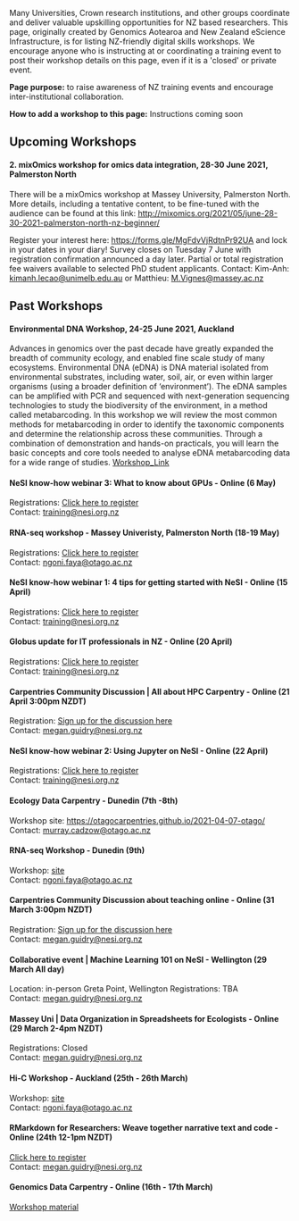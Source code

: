Many Universities, Crown research institutions, and other groups coordinate and deliver valuable upskilling opportunities for NZ based researchers. This page, originally created by Genomics Aotearoa and New Zealand eScience Infrastructure, is for listing NZ-friendly digital skills workshops. We encourage anyone who is instructing at or coordinating a training event to post their workshop details on this page, even if it is a 'closed' or private event.  

**Page purpose:** to raise awareness of NZ training events and encourage inter-institutional collaboration.

**How to add a workshop to this page:** Instructions coming soon

## Upcoming Workshops


 
 #### 2. mixOmics workshop for omics data integration, 28-30 June 2021, Palmerston North
There will be a mixOmics workshop at Massey University, Palmerston North. More details, including a tentative content, to be fine-tuned with the audience can be found at this link: http://mixomics.org/2021/05/june-28-30-2021-palmerston-north-nz-beginner/ 
 
Register your interest here: https://forms.gle/MgFdvVjRdtnPr92UA and lock in your dates in your diary! 
Survey closes on Tuesday 7 June with registration confirmation announced a day later. Partial or total registration fee waivers available to selected PhD student applicants.
Contact: Kim-Anh: kimanh.lecao@unimelb.edu.au or Matthieu: M.Vignes@massey.ac.nz
 
## Past Workshops

#### Environmental DNA Workshop, 24-25 June 2021, Auckland
Advances in genomics over the past decade have greatly expanded the breadth of community ecology, and enabled fine scale study of many ecosystems. Environmental DNA (eDNA) is DNA material isolated from environmental substrates, including water, soil, air, or even within larger organisms (using a broader definition of ‘environment’). The eDNA samples can be amplified with PCR and sequenced with next-generation sequencing technologies to study the biodiversity of the environment, in a method called metabarcoding. In this workshop we will review the most common methods for metabarcoding in order to identify the taxonomic components and determine the relationship across these communities. Through a combination of demonstration and hands-on practicals, you will learn the basic concepts and core tools needed to analyse eDNA metabarcoding data for a wide range of studies.
<a href="https://otagoedna.github.io/edna_workshop_june2021/">Workshop_Link</a>


#### NeSI know-how webinar 3: What to know about GPUs - Online (6 May)
Registrations: <a href="https://www.eventbrite.co.nz/e/149790941739">Click here to register</a> <br>
Contact: training@nesi.org.nz <br>

#### RNA-seq workshop - Massey Univeristy, Palmerston North (18-19 May)
Registrations: <a href="https://www.eventbrite.co.nz/e/rna-seq-workshop-massey-tickets-149969341337">Click here to register</a> <br>
Contact: ngoni.faya@otago.ac.nz <br>


#### NeSI know-how webinar 1: 4 tips for getting started with NeSI - Online (15 April)
Registrations: <a href="https://www.eventbrite.co.nz/e/148698369827">Click here to register</a> <br>
Contact: training@nesi.org.nz <br>

#### Globus update for IT professionals in NZ - Online (20 April)
Registrations: <a href="https://www.eventbrite.co.nz/e/148843052577">Click here to register</a> <br>
Contact: training@nesi.org.nz <br>

#### Carpentries Community Discussion | All about HPC Carpentry  - Online (21 April 3:00pm NZDT)
Registration: <a href="https://pad.carpentries.org/community-discussions">Sign up for the discussion here</a> <br>
Contact: megan.guidry@nesi.org.nz <br>

#### NeSI know-how webinar 2: Using Jupyter on NeSI - Online (22 April)
Registrations: <a href="https://www.eventbrite.co.nz/e/149787256717">Click here to register</a> <br>
Contact: training@nesi.org.nz <br>

#### Ecology Data Carpentry - Dunedin (7th -8th)
Workshop site: https://otagocarpentries.github.io/2021-04-07-otago/ <br>
Contact: murray.cadzow@otago.ac.nz <br>

#### RNA-seq Workshop - Dunedin (9th)
Workshop: <a href="https://github.com/GenomicsAotearoa/RNA-seq-workshop">site</a> <br>
Contact: ngoni.faya@otago.ac.nz <br>

#### Carpentries Community Discussion about teaching online - Online (31 March 3:00pm NZDT)
Registration: <a href="https://pad.carpentries.org/community-discussions">Sign up for the discussion here</a> <br>
Contact: megan.guidry@nesi.org.nz <br>

#### Collaborative event | Machine Learning 101 on NeSI - Wellington (29 March All day)
Location: in-person Greta Point, Wellington
Registrations: TBA <br>
Contact: megan.guidry@nesi.org.nz <br>

#### Massey Uni | Data Organization in Spreadsheets for Ecologists - Online (29 March 2-4pm NZDT)
Registrations: Closed <br>
Contact: megan.guidry@nesi.org.nz <br>

#### Hi-C Workshop - Auckland (25th - 26th March)
Workshop: <a href="https://github.com/GenomicsAotearoa/Hi-C-workshop">site</a> <br>
Contact: ngoni.faya@otago.ac.nz <br>

#### RMarkdown for Researchers: Weave together narrative text and code - Online (24th 12-1pm NZDT)
<a href="https://www.eventbrite.co.nz/e/rmarkdown-for-researchers-weave-together-narrative-text-and-code-registration-144069029345">Click here to register</a> <br>
Contact: megan.guidry@nesi.org.nz <br>

#### Genomics Data Carpentry - Online (16th - 17th March)
<a href="https://datacarpentry.org/genomics-workshop/">Workshop material</a>

<!--- {% for event in site.data.events %}
<h4>{{ event.name }} ({{ event.date }})</h4>
{{ event.description }}
{% endfor %} --->
